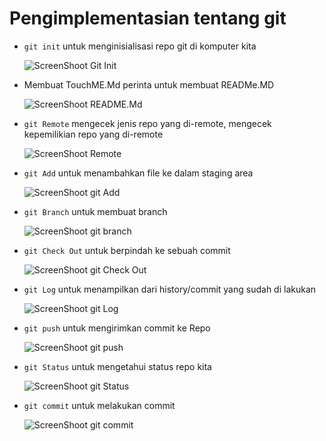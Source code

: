 # Pengimplementasian tentang git

* `git init`
  untuk menginisialisasi repo git di komputer kita 

  ![ScreenShoot Git Init](Screen_Shoot_git_init.jpg)

* Membuat TouchME.Md
  perinta untuk membuat READMe.MD

  ![ScreenShoot README.Md](Screen_Shoot_git01.jpg)

* `git Remote`
  mengecek jenis repo yang di-remote,
  mengecek kepemilikian repo yang di-remote

  ![ScreenShoot Remote](Screen_Shoot_git02.jpg)

* `git Add`
  untuk menambahkan file ke dalam staging area 

  ![ScreenShoot git Add](Screen_Shoot_gitAdd.jpg)

* `git Branch`
  untuk membuat branch 

  ![ScreenShoot git branch](Screen_Shoot_gitBranch.jpg)  

* `git Check Out`
  untuk berpindah ke sebuah commit

  ![ScreenShoot git Check Out](Screen_Shoot_gitCheckOut.jpg)

* `git Log`
  untuk menampilkan dari history/commit yang sudah di lakukan

  ![ScreenShoot git Log](Screen_Shoot_gitLog.jpg)

* `git push`
  untuk mengirimkan commit ke Repo

  ![ScreenShoot git push](Screen_Shoot_gitPush.jpg)

* `git Status`
  untuk mengetahui status repo kita

  ![ScreenShoot git Status](Screen_Shoot_gitStatus.jpg)

* `git commit`
  untuk melakukan commit 

  ![ScreenShoot git commit](Screen_Shoot_gitcommit.jpg)
